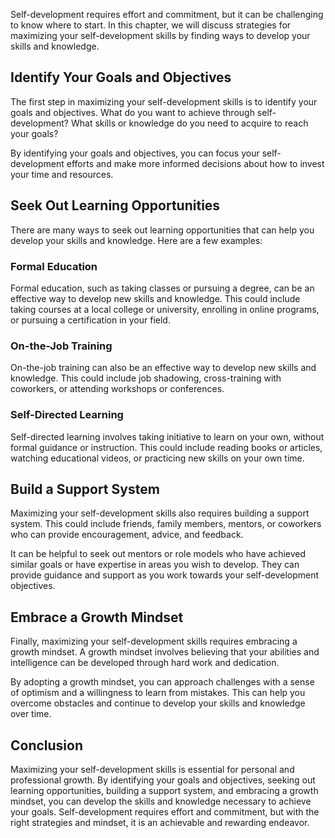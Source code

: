
Self-development requires effort and commitment, but it can be challenging to know where to start. In this chapter, we will discuss strategies for maximizing your self-development skills by finding ways to develop your skills and knowledge.

Identify Your Goals and Objectives
----------------------------------

The first step in maximizing your self-development skills is to identify your goals and objectives. What do you want to achieve through self-development? What skills or knowledge do you need to acquire to reach your goals?

By identifying your goals and objectives, you can focus your self-development efforts and make more informed decisions about how to invest your time and resources.

Seek Out Learning Opportunities
-------------------------------

There are many ways to seek out learning opportunities that can help you develop your skills and knowledge. Here are a few examples:

### Formal Education

Formal education, such as taking classes or pursuing a degree, can be an effective way to develop new skills and knowledge. This could include taking courses at a local college or university, enrolling in online programs, or pursuing a certification in your field.

### On-the-Job Training

On-the-job training can also be an effective way to develop new skills and knowledge. This could include job shadowing, cross-training with coworkers, or attending workshops or conferences.

### Self-Directed Learning

Self-directed learning involves taking initiative to learn on your own, without formal guidance or instruction. This could include reading books or articles, watching educational videos, or practicing new skills on your own time.

Build a Support System
----------------------

Maximizing your self-development skills also requires building a support system. This could include friends, family members, mentors, or coworkers who can provide encouragement, advice, and feedback.

It can be helpful to seek out mentors or role models who have achieved similar goals or have expertise in areas you wish to develop. They can provide guidance and support as you work towards your self-development objectives.

Embrace a Growth Mindset
------------------------

Finally, maximizing your self-development skills requires embracing a growth mindset. A growth mindset involves believing that your abilities and intelligence can be developed through hard work and dedication.

By adopting a growth mindset, you can approach challenges with a sense of optimism and a willingness to learn from mistakes. This can help you overcome obstacles and continue to develop your skills and knowledge over time.

Conclusion
----------

Maximizing your self-development skills is essential for personal and professional growth. By identifying your goals and objectives, seeking out learning opportunities, building a support system, and embracing a growth mindset, you can develop the skills and knowledge necessary to achieve your goals. Self-development requires effort and commitment, but with the right strategies and mindset, it is an achievable and rewarding endeavor.

